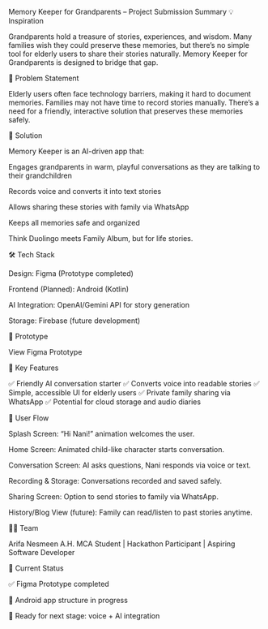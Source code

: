 Memory Keeper for Grandparents – Project Submission Summary
💡 Inspiration

Grandparents hold a treasure of stories, experiences, and wisdom. Many families wish they could preserve these memories, but there’s no simple tool for elderly users to share their stories naturally. Memory Keeper for Grandparents is designed to bridge that gap.

🧩 Problem Statement

Elderly users often face technology barriers, making it hard to document memories. Families may not have time to record stories manually. There’s a need for a friendly, interactive solution that preserves these memories safely.

🚀 Solution

Memory Keeper is an AI-driven app that:

Engages grandparents in warm, playful conversations as they are talking to their grandchildren

Records voice and converts it into text stories

Allows sharing these stories with family via WhatsApp

Keeps all memories safe and organized

Think Duolingo meets Family Album, but for life stories.

🛠️ Tech Stack

Design: Figma (Prototype completed)

Frontend (Planned): Android (Kotlin)

AI Integration: OpenAI/Gemini API for story generation

Storage: Firebase (future development)

🎨 Prototype

View Figma Prototype

🌟 Key Features

✅ Friendly AI conversation starter
✅ Converts voice into readable stories
✅ Simple, accessible UI for elderly users
✅ Private family sharing via WhatsApp
✅ Potential for cloud storage and audio diaries

🧭 User Flow

Splash Screen: “Hi Nani!” animation welcomes the user.

Home Screen: Animated child-like character starts conversation.

Conversation Screen: AI asks questions, Nani responds via voice or text.

Recording & Storage: Conversations recorded and saved safely.

Sharing Screen: Option to send stories to family via WhatsApp.

History/Blog View (future): Family can read/listen to past stories anytime.

👩‍💻 Team

Arifa Nesmeen A.H.
MCA Student | Hackathon Participant | Aspiring Software Developer

🏁 Current Status

✅ Figma Prototype completed

🧠 Android app structure in progress

🚀 Ready for next stage: voice + AI integration
